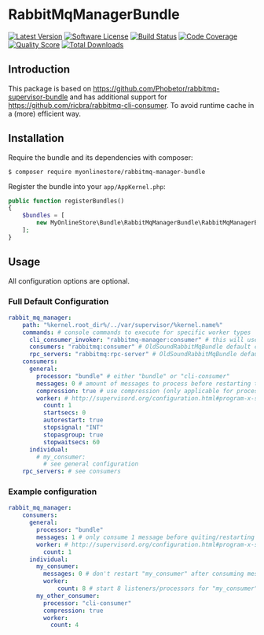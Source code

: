 # RabbitMqManagerBundle
[![Latest Version](https://img.shields.io/github/release/MyOnlineStore/rabbitmq-manager-bundle.svg?style=flat-square)](https://github.com/MyOnlineStore/rabbitmq-manager-bundle/releases)
[![Software License](https://img.shields.io/badge/license-MIT-brightgreen.svg?style=flat-square)](LICENSE)
[![Build Status](https://img.shields.io/travis/MyOnlineStore/rabbitmq-manager-bundle.svg?style=flat-square)](https://travis-ci.org/MyOnlineStore/rabbitmq-manager-bundle)
[![Code Coverage](https://img.shields.io/scrutinizer/coverage/g/MyOnlineStore/rabbitmq-manager-bundle.svg?style=flat-square)](https://scrutinizer-ci.com/g/MyOnlineStore/rabbitmq-manager-bundle)
[![Quality Score](https://img.shields.io/scrutinizer/g/MyOnlineStore/rabbitmq-manager-bundle.svg?style=flat-square)](https://scrutinizer-ci.com/g/MyOnlineStore/rabbitmq-manager-bundle)
[![Total Downloads](https://img.shields.io/packagist/dt/MyOnlineStore/rabbitmq-manager-bundle.svg?style=flat-square)](https://packagist.org/packages/MyOnlineStore/rabbitmq-manager-bundle)

## Introduction

This package is based on https://github.com/Phobetor/rabbitmq-supervisor-bundle and has additional support for https://github.com/ricbra/rabbitmq-cli-consumer. To avoid runtime cache in a (more) efficient way.

## Installation

Require the bundle and its dependencies with composer:
```shell
$ composer require myonlinestore/rabbitmq-manager-bundle
```

Register the bundle into your `app/AppKernel.php`:
```php
public function registerBundles()
{
    $bundles = [
        new MyOnlineStore\Bundle\RabbitMqManagerBundle\RabbitMqManagerBundle(),
    ];
}
```

## Usage

All configuration options are optional.

### Full Default Configuration

```yaml
rabbit_mq_manager:
    path: "%kernel.root_dir%/../var/supervisor/%kernel.name%"
    commands: # console commands to execute for specific worker types
      cli_consumer_invoker: "rabbitmq-manager:consumer" # this will use the rabbitmq-cli-consumer invoker, defined within this package.
      consumers: "rabbitmq:consumer" # OldSoundRabbitMqBundle default consumer command
      rpc_servers: "rabbitmq:rpc-server" # OldSoundRabbitMqBundle default rpc-server command
    consumers:
      general:
        processor: "bundle" # either "bundle" or "cli-consumer"
        messages: 0 # amount of messages to process before restarting the consumer (only applicable for processor "bundle")
        compression: true # use compression (only applicable for processor "cli-consumer")
        worker: # http://supervisord.org/configuration.html#program-x-section-values
          count: 1
          startsecs: 0
          autorestart: true
          stopsignal: "INT"
          stopasgroup: true
          stopwaitsecs: 60
      individual:
        # my_consumer:
          # see general configuration
    rpc_servers: # see consumers
```

### Example configuration
```yaml
rabbit_mq_manager:
    consumers:
      general:
        processor: "bundle"
        messages: 1 # only consume 1 message before quiting/restarting
        worker: # http://supervisord.org/configuration.html#program-x-section-values
          count: 1
      individual:
        my_consumer:
          messages: 0 # don't restart "my_consumer" after consuming messages
          worker:
              count: 8 # start 8 listeners/processors for "my_consumer"
        my_other_consumer:
          processor: "cli-consumer"
          compression: true
          worker:
            count: 4
```

